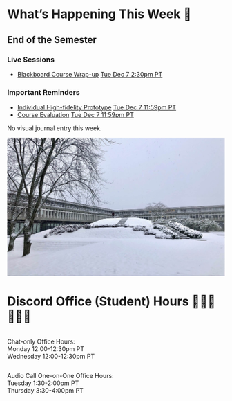<div class=alert>

# What’s Happening This Week 💫

## End of the Semester

### Live Sessions

* [Blackboard Course Wrap-up](https://canvas.sfu.ca/courses/64326/external_tools/3544) <span class='badge'> [Tue Dec 7 2:30pm PT](https://www.timeanddate.com/worldclock/fixedtime.html?msg=CMPT-363+Course+Wrapup&iso=20211207T1430&p1=256&am=30)</span>

### Important Reminders

* [Individual High-fidelity Prototype](https://canvas.sfu.ca/courses/64326/assignments/662759) <span class='badge'> [Tue Dec 7 11:59pm PT](https://www.timeanddate.com/worldclock/fixedtime.html?msg=CMPT-363+High-fidelity+Prototype+Due+Date&iso=20211207T2359&p1=256)</span>  
* [Course Evaluation](https://sfu.bluera.com/SFU) <span class='badge'> [Tue Dec 7 11:59pm PT](https://www.timeanddate.com/worldclock/fixedtime.html?msg=CMPT-363+High-fidelity+Prototype+Due+Date&iso=20211207T2359&p1=256)</span>  

No visual journal entry this week.

</div>

![SFU in the Winter](images/FF8J5MjXwA0S3UP.jpg ':class=banner-image')

# Discord Office (Student) Hours ‍👩🏽‍💻👨🏽‍💻

<div class="row">
<div class="column">

Chat-only Office Hours:  
Monday 12:00-12:30pm PT  
Wednesday 12:00-12:30pm PT   

</div>
<div class="column">

Audio Call One-on-One Office Hours:  
Tuesday 1:30-2:00pm PT  
Thursday 3:30-4:00pm PT  

</div>
</div>
